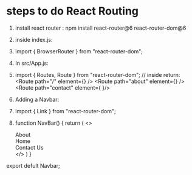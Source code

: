 # steps to do React Routing
1. install react router : npm install react-router@6 react-router-dom@6

2. inside index.js:

3. import { BrowserRouter } from "react-router-dom";

    <BrowserRouter>
    <App />
    </BrowserRouter>
4. In src/App.js:

5. import { Routes, Route } from "react-router-dom";
        // inside return:
     <Routes>
        <Route path="/" element={<Home />} />
        <Route path="about" element={<About />} />
        <Route path="contact" element={<Contact/> }/>
     </Routes>
6. Adding a Navbar:
7. import { Link } from "react-router-dom";

8.  function NavBar() {
    return (
        <>
            <nav>
                <Link to="/about">About</Link>
            </nav>
            <nav>
                <Link to="/"> Home</Link>
            </nav>
            <nav>
                <Link to="/contact"> Contact Us</Link>
            </nav>
        </>
    )
}
 
 export defult Navbar;